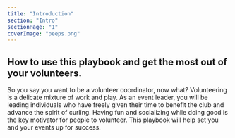 ```yaml
---
title: "Introduction"
section: "Intro"
sectionPage: "1"
coverImage: "peeps.png"
---
```


## How to use this playbook and get the most out of your volunteers.

So you say you want to be a volunteer coordinator, now what? Volunteering is a delicate mixture of work and play. As an event leader, you will be leading individuals who have freely given their time to benefit the club and advance the spirit of curling. Having fun and socializing while doing good is the key motivator for people to volunteer. This playbook will help set you and your events up for success.

